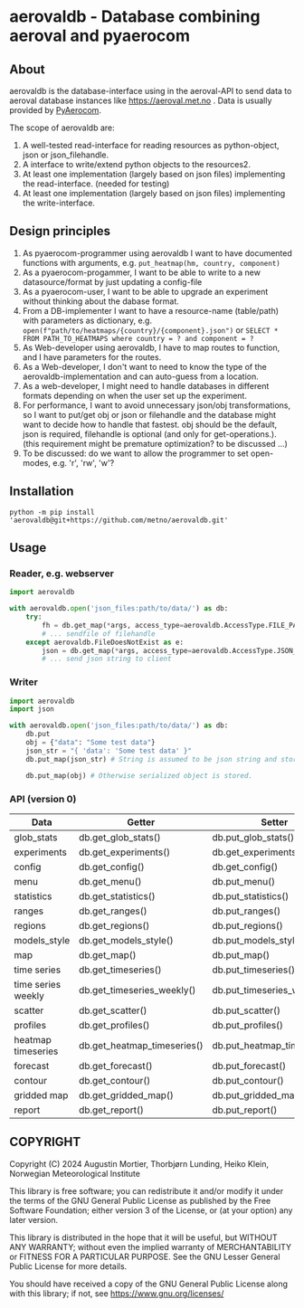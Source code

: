 # aerovaldb - Database combining aeroval and pyaerocom


## About

aerovaldb is the database-interface using in the aeroval-API to send data to
aeroval database instances like https://aeroval.met.no . Data is usually provided
by [PyAerocom](https://pyaerocom.readthedocs.io).

The scope of aerovaldb are:

1. A well-tested read-interface for reading resources as python-object, json or json_filehandle.
2. A interface to write/extend python objects to the resources2.
3. At least one implementation (largely based on json files) implementing the read-interface. (needed for testing)
4. At least one implementation (largely based on json files) implementing the write-interface.

## Design principles

1. As pyaerocom-programmer using aerovaldb I want to have documented functions with arguments, e.g. `put_heatmap(hm, country, component)`
2. As a pyaerocom-progammer, I want to be able to write to a new datasource/format by just updating a config-file
3. As a pyaerocom-user, I want to be able to upgrade an experiment without thinking about the dabase format.
4. From a DB-implementer I want to have a resource-name (table/path) with parameters as dictionary, e.g.
    `open(f"path/to/heatmaps/{country}/{component}.json")` or `SELECT * FROM PATH_TO_HEATMAPS where country = ? and component = ?`
5. As Web-developer using aerovaldb, I have to map routes to function, and I have parameters for the routes.
6. As a Web-developer, I don't want to need to know the type of the aerovaldb-implementation and can auto-guess from a location.
7. As a web-developer, I might need to handle databases in different formats depending on when the user set up the experiment.
8. For performance, I want to avoid unnecessary json/obj transformations, so I want to put/get obj or json or filehandle
   and the database might want to decide how to handle that fastest. obj should be the default, json is required,
   filehandle is optional (and only for get-operations.).  (this requirement might be premature optimization? to be discussed ...)
9. To be discussed: do we want to allow the programmer to set open-modes, e.g. 'r', 'rw', 'w'?

## Installation
`python -m pip install 'aerovaldb@git+https://github.com/metno/aerovaldb.git'`


## Usage

### Reader, e.g. webserver

```python
import aerovaldb

with aerovaldb.open('json_files:path/to/data/') as db:
    try:
        fh = db.get_map(*args, access_type=aerovaldb.AccessType.FILE_PATH)
        # ... sendfile of filehandle
    except aerovaldb.FileDoesNotExist as e:
        json = db.get_map(*args, access_type=aerovaldb.AccessType.JSON_STR)
        # ... send json string to client

```

### Writer

```python
import aerovaldb
import json

with aerovaldb.open('json_files:path/to/data/') as db:
    db.put
    obj = {"data": "Some test data"}
    json_str = "{ 'data': 'Some test data' }"
    db.put_map(json_str) # String is assumed to be json string and stored directly.

    db.put_map(obj) # Otherwise serialized object is stored.
```

### API (version 0)

| Data               | Getter                      | Setter                      |
|--------------------|-----------------------------|-----------------------------|
| glob_stats         | db.get_glob_stats()         | db.put_glob_stats()         |
| experiments        | db.get_experiments()        | db.get_experiments()        |
| config             | db.get_config()             | db.get_config()             |
| menu               | db.get_menu()               | db.put_menu()               |
| statistics         | db.get_statistics()         | db.put_statistics()         |
| ranges             | db.get_ranges()             | db.put_ranges()             |
| regions            | db.get_regions()            | db.put_regions()            |
| models_style       | db.get_models_style()       | db.put_models_style()       |
| map                | db.get_map()                | db.put_map()                |
| time series        | db.get_timeseries()         | db.put_timeseries()         |
| time series weekly | db.get_timeseries_weekly()  | db.put_timeseries_weekly()  |
| scatter            | db.get_scatter()            | db.put_scatter()            |
| profiles           | db.get_profiles()           | db.put_profiles()           |
| heatmap timeseries | db.get_heatmap_timeseries() | db.put_heatmap_timeseries() |
| forecast           | db.get_forecast()           | db.put_forecast()           |
| contour            | db.get_contour()            | db.put_contour()            |
| gridded map        | db.get_gridded_map()        | db.put_gridded_map()        |
| report             | db.get_report()             | db.put_report()             |






## COPYRIGHT

Copyright (C) 2024  Augustin Mortier, Thorbjørn Lunding, Heiko Klein, Norwegian Meteorological Institute

This library is free software; you can redistribute it and/or
modify it under the terms of the GNU General Public
License as published by the Free Software Foundation; either
version 3 of the License, or (at your option) any later version.

This library is distributed in the hope that it will be useful,
but WITHOUT ANY WARRANTY; without even the implied warranty of
MERCHANTABILITY or FITNESS FOR A PARTICULAR PURPOSE.  See the GNU
Lesser General Public License for more details.

You should have received a copy of the GNU General Public
License along with this library; if not, see https://www.gnu.org/licenses/

